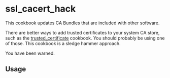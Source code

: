 # ssl_cacert_hack

This cookbook updates CA Bundles that are included with other software.

There are better ways to add trusted certificates to your system CA store, such as the [trusted_certificate](https://supermarket.chef.io/cookbooks/trusted_certificate) cookbook.  You should probably be using one of those.  This cookbook is a sledge hammer approach.

You have been warned.

## Usage


